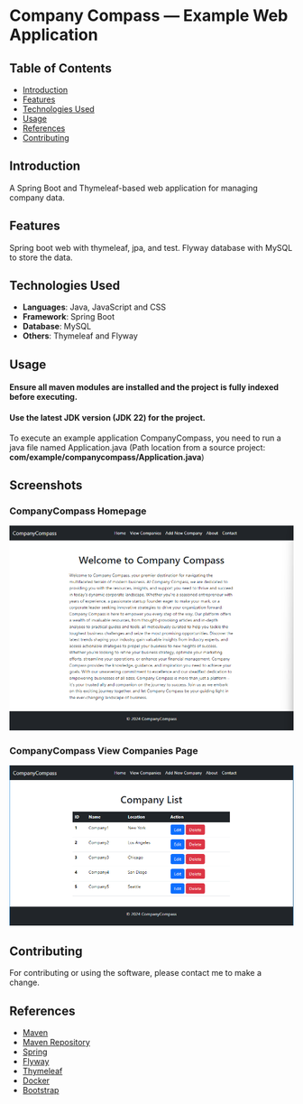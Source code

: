 # Company Compass — Example Web Application
## Table of Contents
- [Introduction](#introduction)
- [Features](#features)
- [Technologies Used](#technologies-used)
- [Usage](#usage)
- [References](#references)
- [Contributing](#contributing)

## Introduction
A Spring Boot and Thymeleaf-based web application for managing company data.

## Features
Spring boot web with thymeleaf, jpa, and test. Flyway database with MySQL to store the data. 

## Technologies Used
- **Languages**: Java, JavaScript and CSS
- **Framework**: Spring Boot
- **Database**: MySQL
- **Others**: Thymeleaf and Flyway

## Usage
#### Ensure all maven modules are installed and the project is fully indexed before executing.
#### Use the latest JDK version (JDK 22) for the project.

To execute an example application CompanyCompass, you need to run a java file named Application.java
(Path location from a source project: **com/example/companycompass/Application.java**)

## Screenshots
### CompanyCompass Homepage
![Alt text](github/screenshots/CompanyCompass_Homepage.png "CompanyCompass Homepage")
### CompanyCompass View Companies Page
![Alt text](github/screenshots/CompanyCompass_ViewCompanies.png "CompanyCompass View Companies Page")

## Contributing
For contributing or using the software, please contact me to make a change.

## References
* [Maven](https://maven.apache.org/)
* [Maven Repository](https://mvnrepository.com/)
* [Spring](https://spring.io/)
* [Flyway](https://flywaydb.org/)
* [Thymeleaf](https://www.thymeleaf.org/)
* [Docker](https://docs.docker.com/)
* [Bootstrap](https://getbootstrap.com/)
